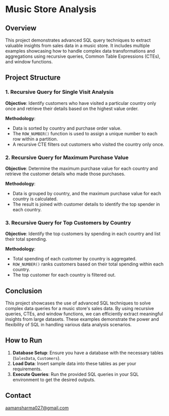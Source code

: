 # Music Store Analysis

## Overview

This project demonstrates advanced SQL query techniques to extract valuable insights from sales data in a music store. It includes multiple examples showcasing how to handle complex data transformations and aggregations using recursive queries, Common Table Expressions (CTEs), and window functions.


## Project Structure

### 1. Recursive Query for Single Visit Analysis

**Objective**: Identify customers who have visited a particular country only once and retrieve their details based on the highest value order.

**Methodology**:
- Data is sorted by country and purchase order value.
- The `ROW_NUMBER()` function is used to assign a unique number to each row within a partition.
- A recursive CTE filters out customers who visited the country only once.

### 2. Recursive Query for Maximum Purchase Value

**Objective**: Determine the maximum purchase value for each country and retrieve the customer details who made those purchases.

**Methodology**:
- Data is grouped by country, and the maximum purchase value for each country is calculated.
- The result is joined with customer details to identify the top spender in each country.

### 3. Recursive Query for Top Customers by Country

**Objective**: Identify the top customers by spending in each country and list their total spending.

**Methodology**:
- Total spending of each customer by country is aggregated.
- `ROW_NUMBER()` ranks customers based on their total spending within each country.
- The top customer for each country is filtered out.

## Conclusion

This project showcases the use of advanced SQL techniques to solve complex data queries for a music store's sales data. By using recursive queries, CTEs, and window functions, we can efficiently extract meaningful insights from large datasets. These examples demonstrate the power and flexibility of SQL in handling various data analysis scenarios.

## How to Run

1. **Database Setup**: Ensure you have a database with the necessary tables (`SalesData`, `Customers`).
2. **Load Data**: Insert sample data into these tables as per your requirements.
3. **Execute Queries**: Run the provided SQL queries in your SQL environment to get the desired outputs.

## Contact

aamansharma027@gmail.com
